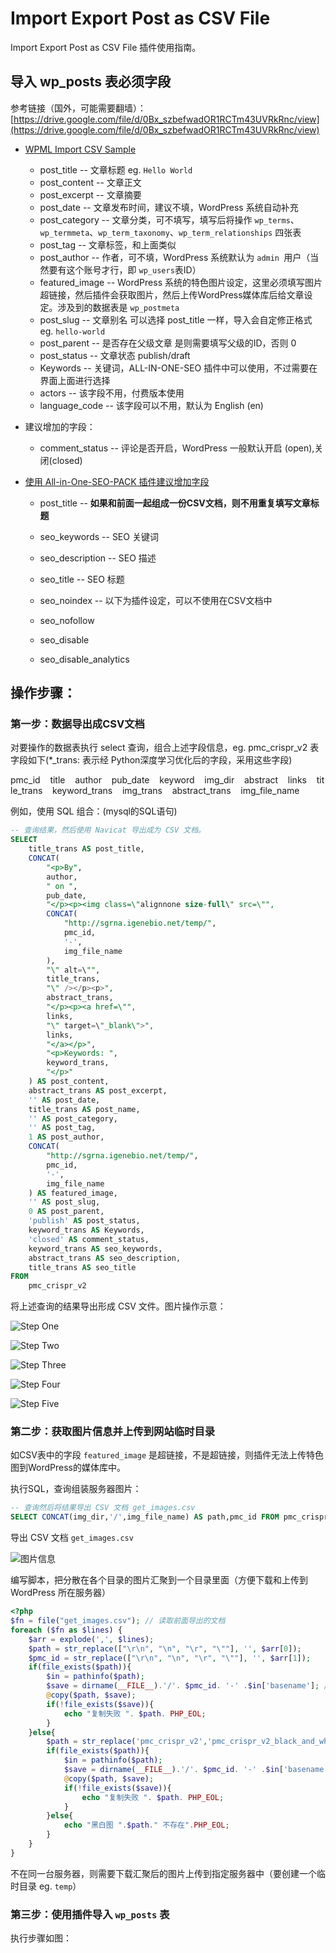 # Import Export Post as CSV File

Import Export Post as CSV File 插件使用指南。



## 导入 wp_posts 表必须字段

参考链接（国外，可能需要翻墙）： [https://drive.google.com/file/d/0Bx_szbefwadOR1RCTm43UVRkRnc/view](https://drive.google.com/file/d/0Bx_szbefwadOR1RCTm43UVRkRnc/view)

- [WPML Import CSV Sample](https://drive.google.com/open?id=0Bx_szbefwadOR1RCTm43UVRkRnc)
  
  - post_title    -- 文章标题 eg. `Hello World`
  - post_content    -- 文章正文
  - post_excerpt    -- 文章摘要
  - post_date    -- 文章发布时间，建议不填，WordPress 系统自动补充
  - post_category    -- 文章分类，可不填写，填写后将操作 `wp_terms`、`wp_termmeta`、`wp_term_taxonomy`、`wp_term_relationships` 四张表
  - post_tag    -- 文章标签，和上面类似
  - post_author    -- 作者，可不填，WordPress 系统默认为 `admin `用户（当然要有这个账号才行，即 `wp_users`表ID）
  - featured_image    -- WordPress 系统的特色图片设定，这里必须填写图片超链接，然后插件会获取图片，然后上传WordPress媒体库后给文章设定。涉及到的数据表是 `wp_postmeta`
  - post_slug    -- 文章别名 可以选择 post_title 一样，导入会自定修正格式 eg. `hello-world`
  - post_parent    -- 是否存在父级文章 是则需要填写父级的ID，否则 0
  - post_status    -- 文章状态 publish/draft
  - Keywords    -- 关键词，ALL-IN-ONE-SEO 插件中可以使用，不过需要在界面上面进行选择
  - actors    -- 该字段不用，付费版本使用
  - language_code -- 该字段可以不用，默认为 English (en)

- 建议增加的字段：
  
  - comment_status -- 评论是否开启，WordPress 一般默认开启 (open),关闭(closed)

- [使用 All-in-One-SEO-PACK 插件建议增加字段](https://drive.google.com/file/d/0Bx_szbefwadOWG5ZSG0xemYxZ28/view)
  
  - post_title    -- **如果和前面一起组成一份CSV文档，则不用重复填写文章标题**
  
  - seo_keywords    -- SEO 关键词
  
  - seo_description    -- SEO 描述
  
  - seo_title    -- SEO 标题
  
  - seo_noindex    -- 以下为插件设定，可以不使用在CSV文档中
  
  - seo_nofollow    
  
  - seo_disable    
  
  - seo_disable_analytics 

## 操作步骤：

### 第一步：数据导出成CSV文档

对要操作的数据表执行 select 查询，组合上述字段信息，eg. pmc_crispr_v2 表字段如下(*_trans: 表示经 Python深度学习优化后的字段，采用这些字段)

pmc_id    title    author    pub_date    keyword    img_dir    abstract    links    title_trans    keyword_trans    img_trans    abstract_trans    img_file_name

例如，使用 SQL 组合：(mysql的SQL语句)

```sql
-- 查询结果，然后使用 Navicat 导出成为 CSV 文档。
SELECT
    title_trans AS post_title,
    CONCAT(
        "<p>By",
        author,
        " on ",
        pub_date,
        "</p><p><img class=\"alignnone size-full\" src=\"",
        CONCAT(
            "http://sgrna.igenebio.net/temp/",
            pmc_id,
            '-',
            img_file_name
        ),
        "\" alt=\"",
        title_trans,
        "\" /></p><p>",
        abstract_trans,
        "</p><p><a href=\"",
        links,
        "\" target=\"_blank\">",
        links,
        "</a></p>",
        "<p>Keywords: ",
        keyword_trans,
        "</p>"
    ) AS post_content,
    abstract_trans AS post_excerpt,
    '' AS post_date,
    title_trans AS post_name,
    '' AS post_category,
    '' AS post_tag,
    1 AS post_author,
    CONCAT(
        "http://sgrna.igenebio.net/temp/",
        pmc_id,
        '-',
        img_file_name
    ) AS featured_image,
    '' AS post_slug,
    0 AS post_parent,
    'publish' AS post_status,
    keyword_trans AS Keywords,
    'closed' AS comment_status,
    keyword_trans AS seo_keywords,
    abstract_trans AS seo_description,
    title_trans AS seo_title
FROM
    pmc_crispr_v2
```

将上述查询的结果导出形成 CSV 文件。图片操作示意：

![Step One](https://i.loli.net/2019/07/08/5d22dd1e885c654501.png)

![Step Two](https://i.loli.net/2019/07/08/5d22dd54b740983618.png)

![Step Three](https://i.loli.net/2019/07/08/5d22dd723d9a867432.png)

![Step Four](https://i.loli.net/2019/07/08/5d22dd9724f9668682.png)

![Step Five](https://i.loli.net/2019/07/08/5d22ddba82a9222929.png)



### 第二步：获取图片信息并上传到网站临时目录

如CSV表中的字段 `featured_image` 是超链接，不是超链接，则插件无法上传特色图到WordPress的媒体库中。

执行SQL，查询组装服务器图片：

```sql
-- 查询然后将结果导出 CSV 文档 get_images.csv
SELECT CONCAT(img_dir,'/',img_file_name) AS path,pmc_id FROM pmc_crispr_v2`
```

导出 CSV 文档 `get_images.csv`

![图片信息](https://i.loli.net/2019/07/08/5d22de1dcad9599168.png)

编写脚本，把分散在各个目录的图片汇聚到一个目录里面（方便下载和上传到 WordPress 所在服务器）

```php
<?php 
$fn = file("get_images.csv"); // 读取前面导出的文档
foreach ($fn as $lines) {
    $arr = explode(',', $lines);
    $path = str_replace(["\r\n", "\n", "\r", "\""], '', $arr[0]);
    $pmc_id = str_replace(["\r\n", "\n", "\r", "\""], '', $arr[1]);
    if(file_exists($path)){
        $in = pathinfo($path);
        $save = dirname(__FILE__).'/'. $pmc_id. '-' .$in['basename']; // 使用 pmc_id 和图片名组合成唯一图片名。
        @copy($path, $save);
        if(!file_exists($save)){
            echo "复制失败 ". $path. PHP_EOL;
        }
    }else{
        $path = str_replace('pmc_crispr_v2','pmc_crispr_v2_black_and_white',$path);
        if(file_exists($path)){
            $in = pathinfo($path);
            $save = dirname(__FILE__).'/'. $pmc_id. '-' .$in['basename'];
            @copy($path, $save);
            if(!file_exists($save)){
                echo "复制失败 ". $path. PHP_EOL;
            }
        }else{
            echo "黑白图 ".$path." 不存在".PHP_EOL;
        }
    }
}
```

不在同一台服务器，则需要下载汇聚后的图片上传到指定服务器中（要创建一个临时目录 eg. `temp`）

### 第三步：使用插件导入 `wp_posts` 表

执行步骤如图：




